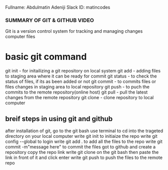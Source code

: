 Fullname: Abdulmatin Adeniji
Slack ID: matincodes
### SUMMARY OF GIT & GITHUB VIDEO
Git is a version control system for tracking and managing changes computer files
# basic git command
git init - for initailizing a git repository on local system
git add - adding files to staging area where it can be ready for commit
git status - to check the status of files, if its as been added or not
git commit - to commits files or files changes in staging area to local repository
git push - to puch the commits to the remote repository(online host)
git pull - pull the latest changes from the remote repository
git clone - clone repository to local computer
## breif steps in using git and github
after installation of git, go to the git bash
use terminal to cd into the trageted directory on your local computer
write git init to initiaize the repo
write git config --global to login 
write git add . to add all the files to the repo 
write git commit -m"message here" to commit the files
got to github and create a repository 
copy the repo link 
write git clone on the git bash then paste the link in front of it and click enter
write git push to push the files to the remote repo
